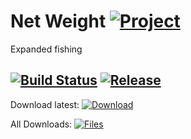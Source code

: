 # Net Weight [![Project](http://cf.way2muchnoise.eu/full_306170_downloads.svg)](https://minecraft.curseforge.com/projects/306170)
Expanded fishing

[![Build Status](https://travis-ci.com/UpcraftLP/NetWeight.svg?branch=master)](https://travis-ci.com/UpcraftLP/NetWeight) [![Release](https://jitpack.io/v/UpcraftLP/NetWeight.svg)](https://jitpack.io/#UpcraftLP/NetWeight)
---

Download latest:
[![Download](https://curse.nikky.moe/api/img/306170?logo)](https://curse.nikky.moe/api/url/306170)

All Downloads:
[![Files](https://curse.nikky.moe/api/img/306170/files?logo)](https://minecraft.curseforge.com/projects/306170/files)

